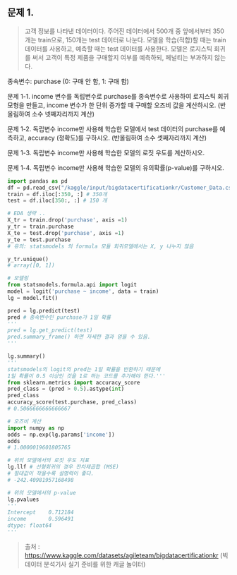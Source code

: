 문제 1. 
-- 
> 고객 정보를 나타낸 데이터이다. 주어진 데이터에서 500개 중 앞에서부터 350개는 train으로, 150개는 test 데이터로 나눈다. 모델을 학습(적합)할 때는 train 데이터를 사용하고, 예측할 때는 test 데이터를 사용한다. 모델은 로지스틱 회귀를 써서 고객이 특정 제품을 구매할지 여부를 예측하되, 페널티는 부과하지 않는다.  

종속변수: purchase (0: 구매 안 함, 1: 구매 함)  

문제 1-1. income 변수를 독립변수로 purchase를 종속변수로 사용하여 로지스틱 회귀 모형을 만들고, income 변수가 한 단위 증가할 때 구매할 오즈비 값을 계산하시오. (반올림하여 소수 넷째자리까지 계산)  

문제 1-2. 독립변수 income만 사용해 학습한 모델에서 test 데이터의 purchase를 예측하고, accuracy (정확도)를 구하시오. (반올림하여 소수 셋째자리까지 계산)  

문제 1-3. 독립변수 income만 사용해 학습한 모델의 로짓 우도를 계산하시오.  

문제 1-4. 독립변수 income만 사용해 학습한 모델의 유의확률(p-value)를 구하시오.  

 ```python
import pandas as pd
df = pd.read_csv("/kaggle/input/bigdatacertificationkr/Customer_Data.csv")
train = df.iloc[:350, :] # 350개 
test = df.iloc[350:, :] # 150 개 

# EDA 생략 ..
X_tr = train.drop('purchase', axis =1)
y_tr = train.purchase 
X_te = test.drop('purchase', axis =1)
y_te = test.purchase 
# 유의: statsmodels 의 formula 모듈 회귀모델에서는 X, y 나누지 않음

y_tr.unique()
# array([0, 1])

# 모델링 
from statsmodels.formula.api import logit 
model = logit('purchase ~ income', data = train)
lg = model.fit()

pred = lg.predict(test) 
pred # 종속변수인 purchase가 1일 확률
'''
pred = lg.get_predict(test)
pred.summary_frame() 하면 자세한 결과 얻을 수 있음. 
'''

lg.summary()
'''
statsmodels의 logit의 pred는 1일 확률을 반환하기 때문에 
1일 확률이 0.5 이상인 것을 1로 하는 코드를 추가해야 한다.'''
from sklearn.metrics import accuracy_score
pred_class = (pred > 0.5).astype(int)
pred_class
accuracy_score(test.purchase, pred_class)
# 0.5066666666666667

# 오즈비 계산 
import numpy as np
odds = np.exp(lg.params['income'])
odds 
# 1.0000019601805765

# 위의 모델에서의 로짓 우도 지표
lg.llf # 선형회귀의 경우 잔차제곱합 (MSE)
# 절대값이 작을수록 설명력이 좋다.
# -242.40981957168498

# 위의 모델에서의 p-value 
lg.pvalues
'''
Intercept    0.712184
income       0.596491
dtype: float64
'''

```



> 출처 : https://www.kaggle.com/datasets/agileteam/bigdatacertificationkr (빅데이터 분석기사 실기 준비를 위한 캐글 놀이터)

